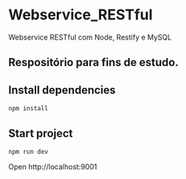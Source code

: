 # Webservice_RESTful

Webservice RESTful com Node, Restify e MySQL

## Respositório para fins de estudo.

## Install dependencies
```
npm install
```

## Start project
```
npm run dev
```

Open http://localhost:9001
